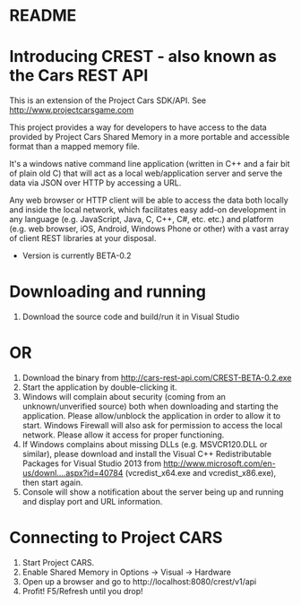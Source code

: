 # README #

# Introducing CREST - also known as the Cars REST API #

This is an extension of the Project Cars SDK/API. See http://www.projectcarsgame.com

This project provides a way for developers to have access to the data provided by Project Cars Shared Memory in a more portable and accessible format than a mapped memory file.

It's a windows native command line application (written in C++ and a fair bit of plain old C) that will act as a local web/application server and serve the data via JSON over HTTP by accessing a URL.

Any web browser or HTTP client will be able to access the data both locally and inside the local network, which facilitates easy add-on development in any language (e.g. JavaScript, Java, C, C++, C#, etc. etc.) and platform (e.g. web browser, iOS, Android, Windows Phone or other) with a vast array of client REST libraries at your disposal.

* Version is currently BETA-0.2

# Downloading and running

1. Download the source code and build/run it in Visual Studio

# OR

1. Download the binary from http://cars-rest-api.com/CREST-BETA-0.2.exe
2. Start the application by double-clicking it.
3. Windows will complain about security (coming from an unknown/unverified source) both when downloading and starting the application. Please allow/unblock the application in order to allow it to start. Windows Firewall will also ask for permission to access the local network. Please allow it access for proper functioning.
4. If Windows complains about missing DLLs (e.g. MSVCR120.DLL or similar), please download and install the Visual C++ Redistributable Packages for Visual Studio 2013 from http://www.microsoft.com/en-us/downl....aspx?id=40784 (vcredist_x64.exe and vcredist_x86.exe), then start again.
5. Console will show a notification about the server being up and running and display port and URL information.

# Connecting to Project CARS

1. Start Project CARS.
2. Enable Shared Memory in Options -> Visual -> Hardware
3. Open up a browser and go to http://localhost:8080/crest/v1/api
4. Profit! F5/Refresh until you drop!
